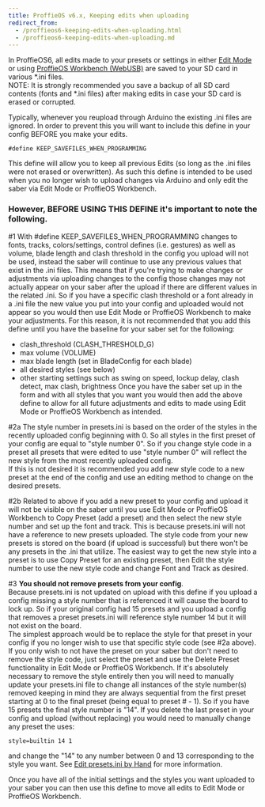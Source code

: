 ```yaml
---
title: ProffieOS v6.x, Keeping edits when uploading
redirect_from:
  - /proffieos6-keeping-edits-when-uploading.html
  - /proffieos6-keeping-edits-when-uploading.md
---
```

In ProffieOS6, all edits made to your presets or settings in either [Edit Mode](https://fett263.s3.us-east-2.amazonaws.com/proffieOS6-edit-mode.html) or using [ProffieOS Workbench (WebUSB)](/webusb.md) are saved to your SD card in various *.ini files.  
NOTE: It is strongly recommended you save a backup of all SD card contents (fonts and *.ini files) after making edits in case your SD card is erased or corrupted.

Typically, whenever you reupload through Arduino the existing .ini files are ignored.  In order to prevent this you will want to include this define in your config BEFORE you make your edits.

`#define KEEP_SAVEFILES_WHEN_PROGRAMMING`

This define will allow you to keep all previous Edits (so long as the .ini files were not erased or overwritten). As such this define is intended to be used when you no longer wish to upload changes via Arduino and only edit the saber via Edit Mode or ProffieOS Workbench.

### However, BEFORE USING THIS DEFINE it's important to note the following.  

#1 With #define KEEP_SAVEFILES_WHEN_PROGRAMMING changes to fonts, tracks, colors/settings, control defines (i.e. gestures) as well as volume, blade length and clash threshold in the config you upload will not be used, instead the saber will continue to use any previous values that exist in the .ini files.
This means that if you're trying to make changes or adjustments via uploading changes to the config those changes may not actually appear on your saber after the upload if there are different values in the related .ini.  So if you have a specific clash threshold or a font already in a .ini file the new value you put into your config and uploaded would not appear so you would then use Edit Mode or ProffieOS Workbench to make your adjustments.
For this reason, it is not recommended that you add this define until you have the baseline for your saber set for the following:
* clash_threshold (CLASH_THRESHOLD_G)
* max volume (VOLUME) 
* max blade length (set in BladeConfig for each blade)
* all desired styles (see below)
* other starting settings such as swing on speed, lockup delay, clash detect, max clash, brightness
Once you have the saber set up in the form and with all styles that you want you would then add the above define to allow for all future adjustments and edits to made using Edit Mode or ProffieOS Workbench as intended.

#2a The style number in presets.ini is based on the order of the styles in the recently uploaded config beginning with 0.  So all styles in the first preset of your config are equal to "style number 0".  So if you change style code in a preset all presets that were edited to use "style number 0" will reflect the new style from the most recently uploaded config.  
If this is not desired it is recommended you add new style code to a new preset at the end of the config and use an editing method to change on the desired presets.

#2b Related to above if you add a new preset to your config and upload it will not be visible on the saber until you use Edit Mode or ProffieOS Workbench to Copy Preset (add a preset) and then select the new style number and set up the font and track.  This is because presets.ini will not have a reference to new presets uploaded.  The style code from your new presets is stored on the board (if upload is successful) but there won't be any presets in the .ini that utilize. 
The easiest way to get the new style into a preset is to use Copy Preset for an existing preset, then Edit the style number to use the new style code and change Font and Track as desired.

#3 **You should not remove presets from your config**.  
Because presets.ini is not updated on upload with this define if you upload a config missing a style number that is referenced it will cause the board to lock up.  So if your original config had 15 presets and you upload a config that removes a preset presets.ini will reference style number 14 but it will not exist on the board.  
The simplest approach would be to replace the style for that preset in your config if you no longer wish to use that specific style code (see #2a above).
If you only wish to not have the preset on your saber but don't need to remove the style code, just select the preset and use the Delete Preset functionality in Edit Mode or ProffieOS Workbench.
If it's absolutely necessary to remove the style entirely then you will need to manually update your presets.ini file to change all instances of the style number(s) removed keeping in mind they are always sequential from the first preset starting at 0 to the final preset (being equal to preset # - 1).  So if you have 15 presets the final style number is "14".  If you delete the last preset in your config and upload (without replacing) you would need to manually change any preset the uses:

`style=builtin 14 1`

and change the "14" to any number between 0 and 13 corresponding to the style you want.  See [Edit presets.ini by Hand](/howto/editing-presets.ini-by-hand.md) for more information.

Once you have all of the initial settings and the styles you want uploaded to your saber you can then use this define to move all edits to Edit Mode or ProffieOS Workbench.
